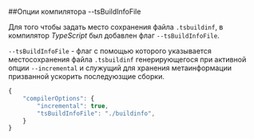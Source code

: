 ##Опции компилятора --tsBuildInfoFile

Для того чтобы задать место сохранения файла `.tsbuildinf`, в компилятор *TypeScript*  был добавлен флаг `--tsBuildInfoFile`.

`--tsBuildInfoFile` - флаг с помощью которого указывается местосохранения файла `.tsbuildinf` генерирующегося при активной опции `--incremental` и служущий для хранения метаинформации призванной ускорить последуюзщие сборки.


`````typescript
{
    "compilerOptions": {
        "incremental": true,
        "tsBuildInfoFile": "./buildinfo",
    }
}
`````
